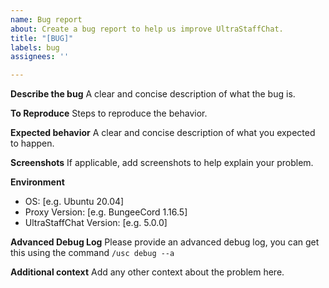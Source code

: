 ```yaml
---
name: Bug report
about: Create a bug report to help us improve UltraStaffChat.
title: "[BUG]"
labels: bug
assignees: ''

---
```


**Describe the bug**
A clear and concise description of what the bug is.

**To Reproduce**
Steps to reproduce the behavior.

**Expected behavior**
A clear and concise description of what you expected to happen.

**Screenshots**
If applicable, add screenshots to help explain your problem.

**Environment**
 - OS: [e.g. Ubuntu 20.04]
 - Proxy Version: [e.g. BungeeCord 1.16.5]
 - UltraStaffChat Version: [e.g. 5.0.0]

**Advanced Debug Log**
Please provide an advanced debug log, you can get this using the command `/usc debug --a`

**Additional context**
Add any other context about the problem here.
